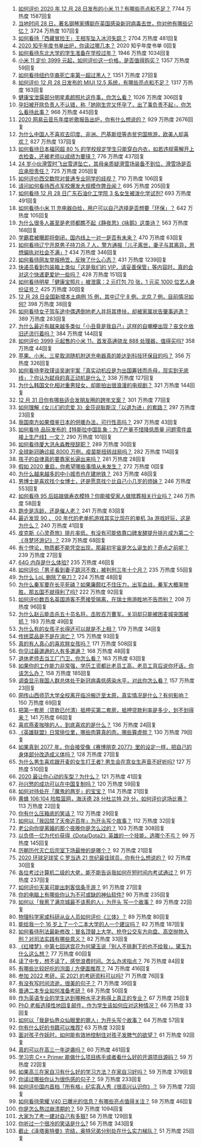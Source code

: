 1. [如何评价 2020 年 12 月 28 日发布的小米 11？有哪些亮点和不足？](https://www.zhihu.com/question/436802846) 7744 万热度 1587回复
1. [当地时间 28 日，著名钢琴家傅聪在英国感染新冠病毒去世，你对他有哪些记忆？](https://www.zhihu.com/question/436736385) 3724 万热度 107回复
1. [如何看待「西藏冒险王」王相军坠入冰河失踪？](https://www.zhihu.com/question/436649928) 2704 万热度 481回复
1. [2020 知乎年度书单出炉，你读过哪几本？](https://www.zhihu.com/xen/market/ecom-page/1325436278549643264) 2020 知乎年度书单 0回复
1. [如何看待东北大学的学生准备在学校过年？](https://www.zhihu.com/question/436462562) 1946 万热度 1034回复
1. [小米 11 定价 3999 元起，如何评价这一价格，是否值得购买？](https://www.zhihu.com/question/436916020) 1357 万热度 59回复
1. [如何看待纽约华裔死亡率第一超过黑人？](https://www.zhihu.com/question/436827094) 1351 万热度 27回复
1. [如何评价 12 月 28 日发布的 MIUI 12.5 系统，有哪些亮点和不足？](https://www.zhihu.com/question/436903352) 1317 万热度 163回复
1. [健康宝泄露部分明星素颜照片这件事，你怎么看？](https://www.zhihu.com/question/436760726) 1026 万热度 306回复
1. [孕妇被开除负责人不认错，称「她刚生完又怀孕了，出了事负责不起」，你怎么看待此事？](https://www.zhihu.com/question/436851518) 968 万热度 445回复
1. [2020 网易云音乐年度听歌报告出炉，你有什么想说的？](https://www.zhihu.com/question/436822838) 929 万热度 2676回复
1. [为什么中国人不喜欢去印度、非洲、巴基斯坦等赤贫穷国旅游，欧美人却喜欢？](https://www.zhihu.com/question/436563065) 827 万热度 137回复
1. [如何看待日本福冈超 80 % 的学校规定学生只能穿白内衣，如若违规需解开上衣检查，还被老师以成绩为要挟？](https://www.zhihu.com/question/436413911) 776 万热度 437回复
1. [24 岁小伙滑雪时飞出雪道坠亡，其母亲质疑滑雪场装备不到位，滑雪场是否应承担责任？](https://www.zhihu.com/question/436854446) 725 万热度 205回复
1. [如何评价西交数院对普通专业同学的歧视？](https://www.zhihu.com/question/436643560) 710 万热度 106回复
1. [请问如何看待西点军校爆发大规模作弊丑闻？](https://www.zhihu.com/question/436109775) 695 万热度 205回复
1. [如何看待 12 月 28 日广东石油化工学院 3 名女生被泼化学试剂?](https://www.zhihu.com/question/436890084) 693 万热度 491回复
1. [如何看待小米 11 充电器白给，用户可以自己选择是否想要「环保」？](https://www.zhihu.com/question/436917872) 642 万热度 105回复
1. [为什么很多人甚至是老师都瞧不起《静夜思》《咏鹅》这类诗？](https://www.zhihu.com/question/436185381) 563 万热度 168回复
1. [学霸君被曝即将倒闭，国内线上一对一是否有未来？](https://www.zhihu.com/question/436670543) 470 万热度 63回复
1. [如何看待辽宁开原男子持刀杀 7 人，警方通报「儿子离世，妻子与其离异，思想偏执对社会不满」?](https://www.zhihu.com/question/436838731) 434 万热度 346回复
1. [如何看待网友举报杨笠，反映了什么心态？](https://www.zhihu.com/question/436742181) 431 万热度 1239回复
1. [快递员看到包装箱上类似「这是我们的 VIP，请妥善保管」等内容时，真的会对这个快递更爱护一些吗？](https://www.zhihu.com/question/435406327) 428 万热度 151回复
1. [如何看待明星「健康宝照片」被泄露：2 元打包 70 张，1 元买 1000 位艺人身份证号？](https://www.zhihu.com/question/436879946) 425 万热度 30回复
1. [12 月 28 日全国新增本土病例 15 例，其中辽宁 8 例、北京 7 例，目前情况如何?](https://www.zhihu.com/question/436960290) 398 万热度 38回复
1. [如何看待女子驾车途中偶遇倒地老人并将其搀扶，却被家属状告肇事逃逸？](https://www.zhihu.com/question/436839352) 389 万热度 283回复
1. [为什么最近有越来越多类似「小丑竟是我自己」这样的自嘲梗出现？丧文化依旧还流行着吗？](https://www.zhihu.com/question/435955078) 384 万热度 144回复
1. [如何评价 3999 元起售的小米 11，首发高通骁龙 888 处理器，值得买吗?](https://www.zhihu.com/question/436895674) 358 万热度 44回复
1. [苹果、小米、三星取消随机附送充电器真的能达到科技环保目的吗？](https://www.zhihu.com/question/436545251) 356 万热度 326回复
1. [如何看待李玫瑾谈吴谢宇案「真实动机应是为出国筹钱而杀母，现实到无底线」？你认为弑母的真正动机是什么？](https://www.zhihu.com/question/436862340) 338 万热度 127回复
1. [为什么韩国文化相对重男轻女，却能拍出很浪漫的电视剧？](https://www.zhihu.com/question/287046009) 321 万热度 144回复
1. [12 月 31 日你有哪些适合发朋友圈的跨年文案？](https://www.zhihu.com/question/436249135) 301 万热度 77回复
1. [如何理解《女儿们的恋爱 3》金莎说耿斯汉「以退为进」的套路？](https://www.zhihu.com/question/436356782) 297 万热度 23回复
1. [我国南方如果借鉴日本的供暖办法，可行性高吗？](https://www.zhihu.com/question/433691204) 297 万热度 43回复
1. [如何看待 品玩发布的【特斯拉中国乱象：为了产量不惜降低质量 问题零件直接上生产线】一文？](https://www.zhihu.com/question/436453686) 290 万热度 101回复
1. [如何看待厦大洪永淼教授辞职？](https://www.zhihu.com/question/436761233) 289 万热度 30回复
1. [全球新冠确诊超 8000 万例，疫苗能扭转战局吗？](https://www.zhihu.com/question/436668232) 282 万热度 114回复
1. [孩子的自律真的要靠家长逼出来吗？](https://www.zhihu.com/question/436192830) 281 万热度 28回复
1. [假如 2020 重启，你希望哪些事情从未发生？](https://event.zhihu.com/2020memo/) 272 万热度 0回复
1. [为什么越来越多的中小城市也在建地铁？](https://www.zhihu.com/question/43550635) 263 万热度 48回复
1. [男博士是喜欢找个女博士，还是愿意找个比自己小几岁的师妹？](https://www.zhihu.com/question/302750196) 246 万热度 553回复
1. [如何看待 95 后姑娘做寿衣模特？你能接受家人做殡葬相关行业吗？](https://www.zhihu.com/question/436970213) 246 万热度 58回复
1. [跑步是冻龄，还是催人老？](https://www.zhihu.com/question/409994851) 241 万热度 83回复
1. [最近发现 90 、 00 年代的老单机游戏其实比现在的单机 3a 游戏好玩，这是为什么？](https://www.zhihu.com/question/435695782) 240 万热度 41回复
1. [皮克斯《心灵奇旅》排片率低，有没有可能依靠口碑发酵提升排片成为第二个《寻梦环游记》？](https://www.zhihu.com/question/436417342) 239 万热度 68回复
1. [有个悖论，物质都不能凭空出现，那最初宇宙是怎么诞生的？奇点之前呢？](https://www.zhihu.com/question/434863404) 239 万热度 27回复
1. [64G 内存是什么体验?](https://www.zhihu.com/question/374700871) 235 万热度 46回复
1. [如何评价「男子看到妻子跳河不救」被判刑三年十个月？](https://www.zhihu.com/question/436864110) 235 万热度 55回复
1. [为什么 LoL 删除了电刀？](https://www.zhihu.com/question/434289626) 224 万热度 48回复
1. [为什么秦军要在长平死磕？如果廉颇扛不住压力，出军血战，秦军大概率惨胜，那五国不就得利了吗?](https://www.zhihu.com/question/432190611) 222 万热度 92回复
1. [如何评价数百名英国游客不愿接受隔离，在瑞士旅游胜地不告而别？](https://www.zhihu.com/question/436848665) 208 万热度 96回复
1. [为什么赵云能击杀五十员名将，击败百万曹军，关羽却只能被困麦城突围被抓？](https://www.zhihu.com/question/436537520) 193 万热度 49回复
1. [为什么有的女孩子长得还可以就是不上相？](https://www.zhihu.com/question/434149352) 179 万热度 34回复
1. [传统菜品是不是在消亡？](https://www.zhihu.com/question/433863389) 175 万热度 93回复
1. [真的有人真心的喜欢胖女孩吗？](https://www.zhihu.com/question/434828045) 171 万热度 508回复
1. [你见过最邋遢的人有多邋遢？](https://www.zhihu.com/question/305293817) 168 万热度 48回复
1. [退休老师去当工厂门卫，你怎么看？](https://www.zhihu.com/question/436633314) 163 万热度 63回复
1. [如果你的工作能力非常强，学历工资都比老员工高，老员工背后说你坏话，你该怎么办？](https://www.zhihu.com/question/303010265) 158 万热度 185回复
1. [调查显示我国人群总体处于新冠病毒低感染水平，对此你怎么看？](https://www.zhihu.com/question/436892602) 157 万热度 23回复
1. [网传山西师范大学全校离开临汾搬迁至太原，真实情况是什么？有何影响？](https://www.zhihu.com/question/436299504) 150 万热度 69回复
1. [把第一套房（贷款已付清）抵押买第二套房，抵押贷款利率是多少，划不划得来？](https://www.zhihu.com/question/434262887) 141 万热度 66回复
1. [喜欢燕麦咖啡的人，到底喜欢的是什么？](https://www.zhihu.com/question/436457768) 136 万热度 24回复
1. [《英雄联盟》日常排位里，哪些肉算真的肉，哪些算虚胖？](https://www.zhihu.com/question/418591743) 130 万热度 79回复
1. [如果真到 2077 年，你会接受像《赛博朋克 2077》里的设定一样，把自己的身体部分改造成义体吗？](https://www.zhihu.com/question/436761122) 128 万热度 27回复
1. [为什么男生喜欢跟开麦的女生打王者? 男生会在意女生声音不好听吗?](https://www.zhihu.com/question/382210383) 127 万热度 510回复
1. [2020 最让你心动的车型？为什么？](https://www.zhihu.com/question/436831345) 121 万热度 41回复
1. [孙兴慜的成功可以在中国复制吗？](https://www.zhihu.com/question/351998083) 120 万热度 59回复
1. [如何对待处在「魔鬼的两岁」的宝宝？](https://www.zhihu.com/question/308241918) 114 万热度 21回复
1. [黄蜂 106:104 险胜篮网，海沃德 28 分杜兰特 29 分，如何评价这场比赛？](https://www.zhihu.com/question/436821462) 113 万热度 22回复
1. [你有什么压箱底的笑话？](https://www.zhihu.com/question/434809137) 112 万热度 29回复
1. [如何以「我囚禁了天帝近百年」为开头写个故事？](https://www.zhihu.com/question/436573312) 112 万热度 32回复
1. [老公向你提离婚的那个夜晚你是怎么过的？](https://www.zhihu.com/question/423533521) 103 万热度 308回复
1. [以负债一亿为代价获得《Dota/Dota2》英雄的一个技能，选哪个不亏？](https://www.zhihu.com/question/436542123) 99 万热度 145回复
1. [历朝历代灭亡后宗室下场最惨的是哪个？](https://www.zhihu.com/question/281379950) 92 万热度 21回复
1. [2020 环球足球奖 C 罗当选 21 世纪最佳球员，你有什么想说的？](https://www.zhihu.com/question/436788082) 92 万热度 30回复
1. [各位考过计算机二级的大佬，能不能告诉我如何在短时间内考试通过？](https://www.zhihu.com/question/342996562) 91 万热度 237回复
1. [如何评价天美可能出刺客信条手游？](https://www.zhihu.com/question/436704377) 91 万热度 27回复
1. [你的电脑上有哪些你认为不可或缺的神仙软件?](https://www.zhihu.com/question/411922752) 90 万热度 235回复
1. [如何以「我惹了满京城最不该惹的人」为开头 写一个故事？](https://www.zhihu.com/question/436381988) 89 万热度 22回复
1. [物理科学家或科研从业人员如何评价《三体》？](https://www.zhihu.com/question/26114268) 89 万热度 80回复
1. [能给我一个 16 岁上了一个二本大学的人一个建议吗？](https://www.zhihu.com/question/435026607) 82 万热度 187回复
1. [如何看待刑法最新修改：冒名顶替上大学、抢夺公交车方向盘、高空抛物入刑？对司法实践有哪些意义？](https://www.zhihu.com/question/436588492) 82 万热度 33回复
1. [《红楼梦》中第七回送宫花为何黛玉说「别人不挑剩下的也不给我」，黛玉为什么这么想？](https://www.zhihu.com/question/271212559) 77 万热度 60回复
1. [读了中专，想不读了，感觉浪费时间。怎么办求指点？](https://www.zhihu.com/question/280831880) 76 万热度 84回复
1. [有哪些比较好吃的泡面 / 方便面推荐？](https://www.zhihu.com/question/264391396) 74 万热度 416回复
1. [参加 2022 考研，买 2021 的考研资料可以吗?](https://www.zhihu.com/question/396087451) 71 万热度 76回复
1. [有没有写时间流逝，很美的句子？](https://www.zhihu.com/question/288783358) 71 万热度 39回复
1. [普通二本专业如何准备考研？](https://www.zhihu.com/question/68719084) 68 万热度 50回复
1. [作为英语专业的学生达到哪种水平才称得上真正的专业？](https://www.zhihu.com/question/267005557) 67 万热度 25回复
1. [PhD 老板选择性地回复邮件，作为学生该如何应对这种情况？](https://www.zhihu.com/question/435036132) 66 万热度 33回复
1. [如何以「我是仙界众仙眼里的罪人」为开头写个故事？](https://www.zhihu.com/question/432388600) 64 万热度 57回复
1. [你有什么好的书籍可以推荐?](https://www.zhihu.com/question/434530126) 63 万热度 32回复
1. [面对孩子作妖时，如何能有效地控制住对孩子发脾气的欲望？](https://www.zhihu.com/question/322268680) 61 万热度 92回复
1. [真的可以在高三一年逆袭吗？](https://www.zhihu.com/question/428368289) 60 万热度 461回复
1. [学习完 C++ Primer 能做什么项目练手或者看什么好的开源项目源码？](https://www.zhihu.com/question/29112393) 59 万热度 22回复
1. [如果高三在家自习有什么好的学习方法？在家自习好吗？](https://www.zhihu.com/question/434582066) 59 万热度 379回复
1. [你读过哪些你认为很伤感的句子？](https://www.zhihu.com/question/431504207) 59 万热度 233回复
1. [如何评价国内首档「所有格」纪实真人秀《很高兴认识你》？](https://www.zhihu.com/question/436564309) 59 万热度 72回复
1. [如何看待荣耀 V40 已曝光的信息？有哪些亮点值得关注？](https://www.zhihu.com/question/435798152) 59 万热度 46回复
1. [你是怎么熬过崩溃期的？](https://www.zhihu.com/question/432785724) 59 万热度 1094回复
1. [大家为了考一建对自己有多狠?](https://www.zhihu.com/question/404081051) 58 万热度 129回复
1. [你听过一个很冷的笑话是什么?](https://www.zhihu.com/question/385312021) 56 万热度 343回复
1. [截止《泽塔奥特曼》完结，奥特兄弟分别处在什么实力梯队？](https://www.zhihu.com/question/436116829) 51 万热度 25回复
